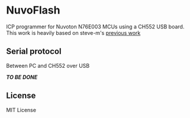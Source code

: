 NuvoFlash
===
ICP programmer for Nuvoton N76E003 MCUs using a CH552 USB board.
This work is heavily based on steve-m's [previous work](https://github.com/steve-m/N76E003-playground)

Serial protocol
---
Between PC and CH552 over USB

***TO BE DONE***

License
---
MIT License